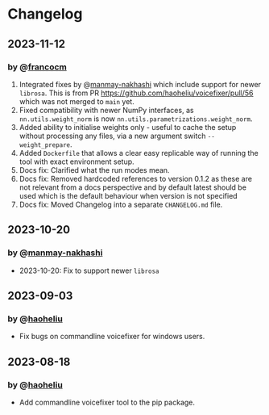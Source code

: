 # Changelog

## 2023-11-12
### by @[francocm](https://github.com/francocm)

1. Integrated fixes by @[manmay-nakhashi](https://github.com/manmay-nakhashi) which include support for newer `librosa`. This is from PR https://github.com/haoheliu/voicefixer/pull/56 which was not merged to `main` yet.
2. Fixed compatibility with newer NumPy interfaces, as `nn.utils.weight_norm` is now `nn.utils.parametrizations.weight_norm`.
3. Added ability to initialise weights only - useful to cache the setup without processing any files, via a new argument switch `--weight_prepare`.
4. Added `Dockerfile` that allows a clear easy replicable way of running the tool with exact environment setup.
5. Docs fix: Clarified what the run modes mean.
6. Docs fix: Removed hardcoded references to version 0.1.2 as these are not relevant from a docs perspective and by default latest should be used which is the default behaviour when version is not specified
7. Docs fix: Moved Changelog into a separate `CHANGELOG.md` file.

## 2023-10-20
### by @[manmay-nakhashi](https://github.com/manmay-nakhashi)

- 2023-10-20: Fix to support newer `librosa`

## 2023-09-03
### by @[haoheliu](https://github.com/haoheliu)

- Fix bugs on commandline voicefixer for windows users.

## 2023-08-18
### by @[haoheliu](https://github.com/haoheliu)

- Add commandline voicefixer tool to the pip package.